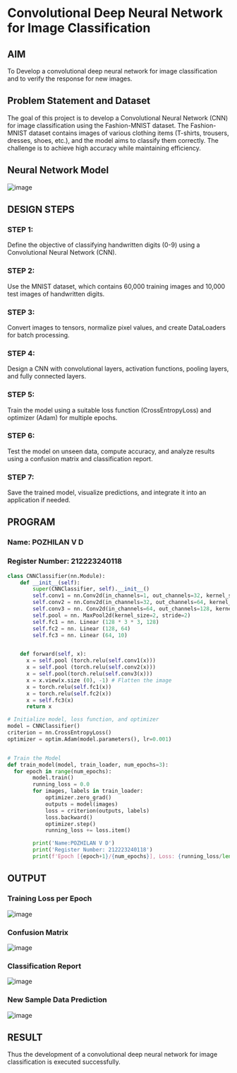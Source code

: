 # Convolutional Deep Neural Network for Image Classification

## AIM

To Develop a convolutional deep neural network for image classification and to verify the response for new images.

## Problem Statement and Dataset

The goal of this project is to develop a Convolutional Neural Network (CNN) for image classification using the Fashion-MNIST dataset. The Fashion-MNIST dataset contains images of various clothing items (T-shirts, trousers, dresses, shoes, etc.), and the model aims to classify them correctly. The challenge is to achieve high accuracy while maintaining efficiency.

## Neural Network Model

![image](https://github.com/user-attachments/assets/ceb8be4e-f4e3-4231-8a8a-c9890c9ae53a)


## DESIGN STEPS

### STEP 1:
Define the objective of classifying handwritten digits (0-9) using a Convolutional Neural Network (CNN).
### STEP 2:
Use the MNIST dataset, which contains 60,000 training images and 10,000 test images of handwritten digits.
### STEP 3:
Convert images to tensors, normalize pixel values, and create DataLoaders for batch processing.
### STEP 4:
Design a CNN with convolutional layers, activation functions, pooling layers, and fully connected layers.
### STEP 5:
Train the model using a suitable loss function (CrossEntropyLoss) and optimizer (Adam) for multiple epochs.
### STEP 6:
Test the model on unseen data, compute accuracy, and analyze results using a confusion matrix and classification report.
### STEP 7: 
Save the trained model, visualize predictions, and integrate it into an application if needed.

## PROGRAM

### Name: POZHILAN V D
### Register Number: 212223240118
```python
class CNNClassifier(nn.Module):
    def __init__(self):
        super(CNNClassifier, self).__init__()
        self.conv1 = nn.Conv2d(in_channels=1, out_channels=32, kernel_size=3, padding=1)
        self.conv2 = nn.Conv2d(in_channels=32, out_channels=64, kernel_size=3, padding=1)
        self.conv3 = nn. Conv2d(in_channels=64, out_channels=128, kernel_size=3, padding=1)
        self.pool = nn. MaxPool2d(kernel_size=2, stride=2)
        self.fc1 = nn. Linear (128 * 3 * 3, 128)
        self.fc2 = nn. Linear (128, 64)
        self.fc3 = nn. Linear (64, 10)


    def forward(self, x):
      x = self.pool (torch.relu(self.conv1(x)))
      x = self.pool (torch.relu(self.conv2(x)))
      x = self.pool(torch.relu(self.conv3(x)))
      x = x.view(x.size (0), -1) # Flatten the image
      x = torch.relu(self.fc1(x))
      x = torch.relu(self.fc2(x))
      x = self.fc3(x)
      return x
```

```python
# Initialize model, loss function, and optimizer
model = CNNClassifier()
criterion = nn.CrossEntropyLoss()
optimizer = optim.Adam(model.parameters(), lr=0.001)


```

```python

# Train the Model
def train_model(model, train_loader, num_epochs=3):
  for epoch in range(num_epochs):
        model.train()
        running_loss = 0.0
        for images, labels in train_loader:
            optimizer.zero_grad()
            outputs = model(images)
            loss = criterion(outputs, labels)
            loss.backward()
            optimizer.step()
            running_loss += loss.item()

        print('Name:POZHILAN V D')
        print('Register Number: 212223240118')
        print(f'Epoch [{epoch+1}/{num_epochs}], Loss: {running_loss/len(train_loader):.4f}')
```

## OUTPUT
### Training Loss per Epoch
![image](https://github.com/user-attachments/assets/e7b2c594-ae74-42ab-b836-556d904d6254)

### Confusion Matrix
![image](https://github.com/user-attachments/assets/32d51b25-7f5a-4832-a242-ed77d35fead0)

### Classification Report
![image](https://github.com/user-attachments/assets/01c71722-6edc-4921-b521-42463b1722b6)

### New Sample Data Prediction
![image](https://github.com/user-attachments/assets/c3e7550a-b9b0-4f08-8e64-cabdb45ee961)

## RESULT
Thus the development of a convolutional deep neural network for image classification is executed successfully.
